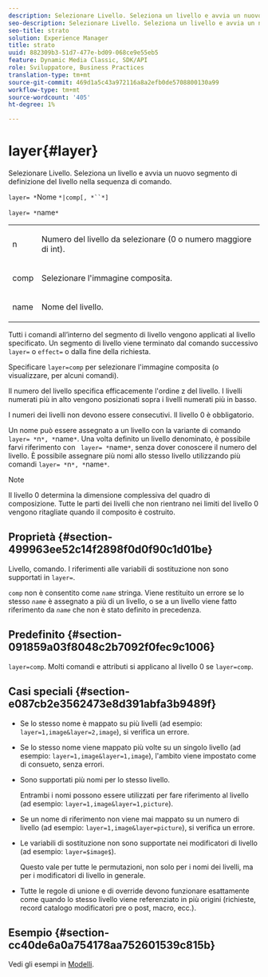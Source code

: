 ```yaml
---
description: Selezionare Livello. Seleziona un livello e avvia un nuovo segmento di definizione del livello nella sequenza di comando.
seo-description: Selezionare Livello. Seleziona un livello e avvia un nuovo segmento di definizione del livello nella sequenza di comando.
seo-title: strato
solution: Experience Manager
title: strato
uuid: 882309b3-51d7-477e-bd09-068ce9e55eb5
feature: Dynamic Media Classic, SDK/API
role: Sviluppatore, Business Practices
translation-type: tm+mt
source-git-commit: 469d1a5c43a972116a8a2efb0de5708800130a99
workflow-type: tm+mt
source-wordcount: '405'
ht-degree: 1%

---
```



# layer{#layer}

Selezionare Livello. Seleziona un livello e avvia un nuovo segmento di definizione del livello nella sequenza di comando.

`layer= *`Nome `*|comp[, *``*]`

`layer= *`name`*`

<table id="simpletable_22DE3365A6454949B0D30C6D7110476E"> 
 <tr class="strow"> 
  <td class="stentry"> <p><span class="codeph"> <span class="varname"> n</span></span> </p></td> 
  <td class="stentry"> <p>Numero del livello da selezionare (0 o numero maggiore di int). </p></td> 
 </tr> 
 <tr class="strow"> 
  <td class="stentry"> <p><span class="codeph"> comp</span> </p></td> 
  <td class="stentry"> <p>Selezionare l'immagine composita. </p></td> 
 </tr> 
 <tr class="strow"> 
  <td class="stentry"> <p><span class="codeph"> <span class="varname"> name</span></span> </p></td> 
  <td class="stentry"> <p>Nome del livello. </p></td> 
 </tr> 
</table>

Tutti i comandi all’interno del segmento di livello vengono applicati al livello specificato. Un segmento di livello viene terminato dal comando successivo `layer=` o `effect=` o dalla fine della richiesta.

Specificare `layer=comp` per selezionare l&#39;immagine composita (o visualizzare, per alcuni comandi).

Il numero del livello specifica efficacemente l&#39;ordine z del livello. I livelli numerati più in alto vengono posizionati sopra i livelli numerati più in basso.

I numeri dei livelli non devono essere consecutivi. Il livello 0 è obbligatorio.

Un nome può essere assegnato a un livello con la variante di comando `layer= *`n`*, *`name`*`. Una volta definito un livello denominato, è possibile farvi riferimento con ` layer= *`name`*`, senza dover conoscere il numero del livello. È possibile assegnare più nomi allo stesso livello utilizzando più comandi `layer= *`n`*, *`name`*`.

>[!NOTE]
>
>Il livello 0 determina la dimensione complessiva del quadro di composizione. Tutte le parti dei livelli che non rientrano nei limiti del livello 0 vengono ritagliate quando il composito è costruito.

## Proprietà {#section-499963ee52c14f2898f0d0f90c1d01be}

Livello, comando. I riferimenti alle variabili di sostituzione non sono supportati in `layer=`.

`comp` non è consentito come  *`name`* stringa. Viene restituito un errore se lo stesso *`name`* è assegnato a più di un livello, o se a un livello viene fatto riferimento da *`name`* che non è stato definito in precedenza.

## Predefinito {#section-091859a03f8048c2b7092f0fec9c1006}

`layer=comp`. Molti comandi e attributi si applicano al livello 0 se `layer=comp`.

## Casi speciali {#section-e087cb2e3562473e8d391abfa3b9489f}

* Se lo stesso nome è mappato su più livelli (ad esempio: `layer=1,image&layer=2,image`), si verifica un errore.
* Se lo stesso nome viene mappato più volte su un singolo livello (ad esempio: `layer=1,image&layer=1,image`), l&#39;ambito viene impostato come di consueto, senza errori.
* Sono supportati più nomi per lo stesso livello.

   Entrambi i nomi possono essere utilizzati per fare riferimento al livello (ad esempio: `layer=1,image&layer=1,picture`).
* Se un nome di riferimento non viene mai mappato su un numero di livello (ad esempio: `layer=1,image&layer=picture`), si verifica un errore.
* Le variabili di sostituzione non sono supportate nei modificatori di livello (ad esempio: `layer=$image$`).

   Questo vale per tutte le permutazioni, non solo per i nomi dei livelli, ma per i modificatori di livello in generale.

* Tutte le regole di unione e di override devono funzionare esattamente come quando lo stesso livello viene referenziato in più origini (richieste, record catalogo modificatori pre o post, macro, ecc.).

## Esempio {#section-cc40de6a0a754178aa752601539c815b}

Vedi gli esempi in [Modelli](../../../../../is-api/http-ref/image-serving-api-ref/c-http-protocol-reference/c-templates/c-templates.md#concept-3cd2d2adae0e41b2979b9640244d4d3e).
